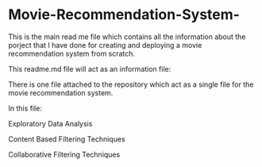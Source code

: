 # Movie-Recommendation-System-

This is the main read me file which contains all the information about the porject that I have done for creating and deploying a movie recommendation system from scratch. 

This readme.md file will act as an information file:

There is one file attached to the repository which act as a single file for the movie recommendation system. 

In this file:

Exploratory Data Analysis 

Content Based Filtering Techniques 

Collaborative Filtering Techniques 

